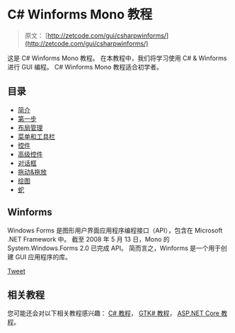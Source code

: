 # C# Winforms Mono 教程

> 原文： [http://zetcode.com/gui/csharpwinforms/](http://zetcode.com/gui/csharpwinforms/)

这是 C# Winforms Mono 教程。 在本教程中，我们将学习使用 C# & Winforms 进行 GUI 编程。 C# Winforms Mono 教程适合初学者。

## 目录



*   [简介](introduction/)
*   [第一步](firststeps/)
*   [布局管理](layout/)
*   [菜单和工具栏](menustoolbars/)
*   [控件](controls/)
*   [高级控件](advancedcontrols/)
*   [对话框](dialogs/)
*   [拖动&拖放](dragdrop/)
*   [绘图](painting/)
*   [蛇](snake/)



## Winforms

Windows Forms 是图形用户界面应用程序编程接口（API），包含在 Microsoft .NET Framework 中。 截至 2008 年 5 月 13 日，Mono 的 System.Windows.Forms 2.0 已完成 API。 简而言之，Winforms 是一个用于创建 GUI 应用程序的库。

[Tweet](https://twitter.com/share) 

## 相关教程

您可能还会对以下相关教程感兴趣： [C# 教程](/lang/csharp/)， [GTK# 教程](/gui/gtksharp/)， [ASP.NET Core 教程](/articles/aspnetcore/)。